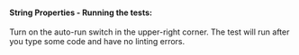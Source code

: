 #### String Properties - Running the tests:
Turn on the auto-run switch in the upper-right corner. The test will run after you type some code and have no linting errors.
